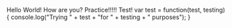 Hello World!
How are you?
Practice!!!!!
Test!
var test = function(test, testing) {
  console.log("Trying " + test + "for " + testing + " purposes");
}
